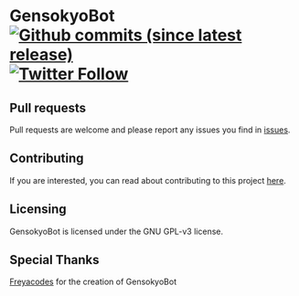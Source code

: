 # GensokyoBot [![Github commits (since latest release)](https://img.shields.io/github/commits-since/SixAiy/GensokyoBot/latest.svg)]() [![Twitter Follow](https://img.shields.io/twitter/follow/sixaiy.svg?style=social&label=Follow)](https://twitter.com/sixaiy)

## Pull requests
Pull requests are welcome and please report any issues you find in [issues](https://github.com/SixAiy/GensokyoBot/issues).

## Contributing
If you are interested, you can read about contributing to this project [here](https://gensokyobot.com/discord).

## Licensing
GensokyoBot is licensed under the GNU GPL-v3 license.

## Special Thanks
[Freyacodes](https://github.com/freyacodes) for the creation of GensokyoBot
